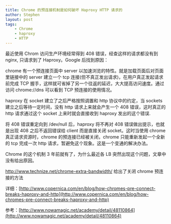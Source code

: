 ```yaml
---
title: Chrome 的预连接机制是如何破坏 Haproxy HTTP 请求的
author: Stephen
layout: post
tags:
    - Chrome
    - haproxy
    - HTTP
---
```

最近使用 Chrom 访问生产环境经常得到 408 错误，经查这样的请求都没有到 nginx, 只请求到了 Haproxy。Google 后找到原因：

chrome 有一个预连接页面中 server 以加速浏览的特性。就是加载页面后对页面里链接中的 server 建立一个 tcp 连接(但不真正发出请求)，在用户真正发起请求前完成 TCP 握手，这样就可省掉了另一个往返的延迟，大大提高访问速度。通过访问 chrome://dns 可以看到 TCP 预连接的使用情况。

haproxy 在 socket 建立了之后严格按照调置和 http 协议中的约定，当 sockets 建立之后等待一定时间，没有 http 请求上来就会产生一个 408 错误，这时真正的 http 请求通过这个 socket 上来时就会直接收到 haproxy 发出的这个错误.

将 408 错误重定向到 /dev/null 后，haproxy 将不再对 408 错误做出提示，也就是出现 408 之后不返回错误给 client 而是直接关闭 socket。这时当使用 chrome 真正请求资源时，chrome 的预连接已经被关闭，chrome 只能重新发起一个全新的 tcp 完成一次 http 请求，暂避免这个现象。这是一个变通的解决办法。

Chrome 的这个机制 3 年前就有了，为什么最近各 LB 突然出现这个问题，文章中没有给出原因。

http://www.technize.net/chrome-extra-bandwidth/ 给出了关闭 chrome 预连接的方法

详细：[http://www.copernica.com/en/blog/how-chromes-pre-connect-breaks-haproxy-and-http](http://www.copernica.com/en/blog/how-chromes-pre-connect-breaks-haproxy-and-http)

参考：[http://www.nowamagic.net/academy/detail/48110864](http://www.nowamagic.net/academy/detail/48110864)
